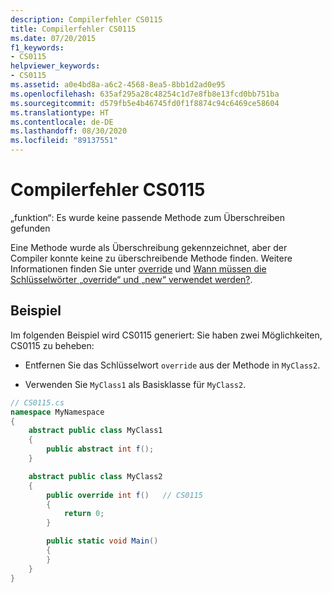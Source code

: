 ```yaml
---
description: Compilerfehler CS0115
title: Compilerfehler CS0115
ms.date: 07/20/2015
f1_keywords:
- CS0115
helpviewer_keywords:
- CS0115
ms.assetid: a0e4bd8a-a6c2-4568-8ea5-8bb1d2ad0e95
ms.openlocfilehash: 635af295a28c48254c1d7e8fb8e13fcd0bb751ba
ms.sourcegitcommit: d579fb5e4b46745fd0f1f8874c94c6469ce58604
ms.translationtype: HT
ms.contentlocale: de-DE
ms.lasthandoff: 08/30/2020
ms.locfileid: "89137551"
---
```

# <a name="compiler-error-cs0115"></a>Compilerfehler CS0115

„funktion“: Es wurde keine passende Methode zum Überschreiben gefunden

 Eine Methode wurde als Überschreibung gekennzeichnet, aber der Compiler konnte keine zu überschreibende Methode finden. Weitere Informationen finden Sie unter [override](../keywords/override.md) und [Wann müssen die Schlüsselwörter „override“ und „new“ verwendet werden?](../../programming-guide/classes-and-structs/knowing-when-to-use-override-and-new-keywords.md).

## <a name="example"></a>Beispiel

 Im folgenden Beispiel wird CS0115 generiert: Sie haben zwei Möglichkeiten, CS0115 zu beheben:

- Entfernen Sie das Schlüsselwort `override` aus der Methode in `MyClass2`.

- Verwenden Sie `MyClass1` als Basisklasse für `MyClass2`.

```csharp
// CS0115.cs
namespace MyNamespace
{
    abstract public class MyClass1
    {
        public abstract int f();
    }

    abstract public class MyClass2
    {
        public override int f()   // CS0115
        {
            return 0;
        }

        public static void Main()
        {
        }
    }
}
```
